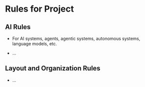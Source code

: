 # Rules for Project

## AI Rules

- For AI systems, agents, agentic systems, autonomous systems, language models, etc.

- ...

## Layout and Organization Rules

- ...
